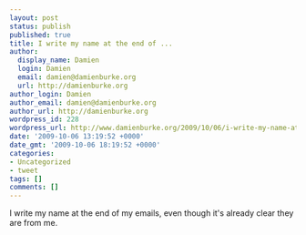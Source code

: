 ```yaml
---
layout: post
status: publish
published: true
title: I write my name at the end of ...
author:
  display_name: Damien
  login: Damien
  email: damien@damienburke.org
  url: http://damienburke.org
author_login: Damien
author_email: damien@damienburke.org
author_url: http://damienburke.org
wordpress_id: 228
wordpress_url: http://www.damienburke.org/2009/10/06/i-write-my-name-at-the-end-of-2/
date: '2009-10-06 13:19:52 +0000'
date_gmt: '2009-10-06 18:19:52 +0000'
categories:
- Uncategorized
- tweet
tags: []
comments: []
---
```

<p>I write my name at the end of my emails, even though it's already clear they are from me.</p>
